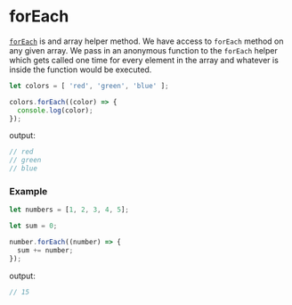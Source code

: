 # forEach

[`forEach`][forEach-helper] is and array helper method. We have access to `forEach` method on any given array. We pass in an anonymous function to the `forEach` helper which gets called one time for every element in the array and whatever is inside the function would be executed.

```js
let colors = [ 'red', 'green', 'blue' ];

colors.forEach((color) => {
  console.log(color);
});
```

output:
```js
// red
// green
// blue
```

### Example

```js
let numbers = [1, 2, 3, 4, 5];

let sum = 0;

number.forEach((number) => {
  sum += number;
});
```

output:
```js
// 15
```


[forEach-helper]: https://developer.mozilla.org/en-US/docs/Web/JavaScript/Reference/Global_Objects/Array/forEach
